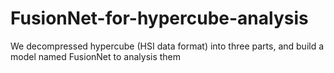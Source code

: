 # FusionNet-for-hypercube-analysis
We decompressed hypercube (HSI data format) into three parts, and build a model named FusionNet to analysis them 

